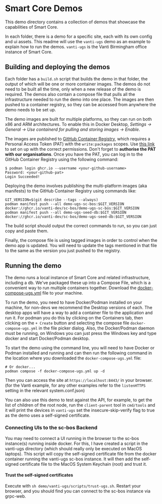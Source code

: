 # Smart Core Demos

This demo directory contains a collection of demos that showcase the capabilities of Smart Core.

In each folder, there is a demo for a specific site, each with its own config and ui assets. This readme will use the
`vanti-ugs` demo as an example to explain how to run the demos. `vanti-ugs` is the Vanti Birmingham office instance of
Smart Core.

## Building and deploying the demos

Each folder has a `build.sh` script that builds the demo in that folder, the output of which will be one or more
container images.
The demos do not need to be built all the time, only when a new release of the demo is required.
The demos also contain a compose file that pulls all the infrastructure needed to run the demo into one place.
The images are then pushed to a container registry, so they can be accessed from anywhere the demo needs to be set up.

The demo images are built for multiple platforms, so they can run on both x86 and ARM architectures.
To enable this in Docker Desktop,
*Settings -> General -> Use containerd for pulling and storing images -> Enable*.

The images are published
to [GitHub Container Registry](https://docs.github.com/en/packages/working-with-a-github-packages-registry/working-with-the-container-registry),
which requires a Personal Access Token (PAT) with the `write:packages` scopes.
Use [this link](https://github.com/settings/tokens/new?scopes=write:packages) to set on up with the correct permissions.
Don't forget to **authorise the PAT with our organisations**.
Once you have the PAT, you can log in to the GitHub Container Registry using the following command:

```
$ podman login ghcr.io --username <your-github-username>
Password: <your-github-pat>
Login Succeeded!
```

Deploying the demo involves publishing the multi-platform images (aka manifests) to the GitHub Container Registry using
commands like:

```shell
GIT_VERSION=$(git describe --tags --always)
podman manifest push --all demo-ugs-sc-bos:$GIT_VERSION docker://ghcr.io/vanti-dev/sc-bos/demo-ugs-sc-bos:$GIT_VERSION
podman manifest push --all demo-ugs-seed-db:$GIT_VERSION docker://ghcr.io/vanti-dev/sc-bos/demo-ugs-seed-db:$GIT_VERSION
```

The build script should output the correct commands to run, so you can just copy and paste them.

Finally, the compose file is using tagged images in order to control when the demo app is updated.
You will need to update the tags mentioned in that file to the same as the version you just pushed to the registry.

## Running the demo

The demo runs a local instance of Smart Core and related infrastructure, including a db.
We've packaged these up into a Compose File, which is a convenient way to run multiple containers together.
Download 
the [docker-compose-ugs.yml](https://raw.githubusercontent.com/vanti-dev/sc-bos/main/demo/vanti-ugs/docker-compose-ugs.yml)
file to your machine.

To run the demo, you need to have Docker/Podman installed on your machine, for non-devs we recommend the Desktop
versions of each.
The desktop apps will have a way to add a container file to the application and run it.
For podman you do this by clicking on the Containers tab, then clicking on the `+ Create` button and selecting the
compose file `docker-compose-ugs.yml` in the file picker dialog.
Also, the Docker/Podman daemon must be running, on Windows you can just press the Windows key and type docker and start 
Docker/Podman desktop.

To start the demo using the command line, you will need to have Docker or Podman installed and running and can then run
the following command in the location where you downloaded the `docker-compose-ugs.yml` file:

```shell
# Or docker...
podman compose -f docker-compose-ugs.yml up -d
```

Then you can access the site at `https://localhost:8443/` in your browser. (for the Vanti example, for any other
examples refer to the `listenHTTPS` setting in the relevant system.conf.json)

You can also use this demo to test against the API, for example, to get the list of children of the root node,
run the `client-parent` tool in `cmd/tools` and it will print the devices in `vanti-ugs`
set the insecure-skip-verify flag to true as the demo uses a self-signed certificate.

### Connecting UIs to the sc-bos Backend

You may need to connect a UI running in the browser to the sc-bos instance(s) running inside docker.
For this, I have created a script in the vanti-ugs directory (which should really only be executed on MacOS laptops).
This script will copy the self-signed certificate file from the docker container running the vanti-ugs sc-bos instance.
It will then add the self-signed certificate file to the MacOS System Keychain (root) and trust it.

#### Trust the self-signed certificates

Execute with `sh demo/vanti-ugs/scripts/trust-ugs.sh`.
Restart your browser, and you should find you can connect to the sc-bos instance via grpc-web.